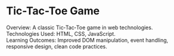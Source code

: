 # Tic-Tac-Toe Game
Overview: A classic Tic‑Tac‑Toe game in web technologies.
<br>
Technologies Used: HTML, CSS, JavaScript.
<br>
Learning Outcomes: Improved DOM manipulation, event handling, responsive design, clean code practices.
